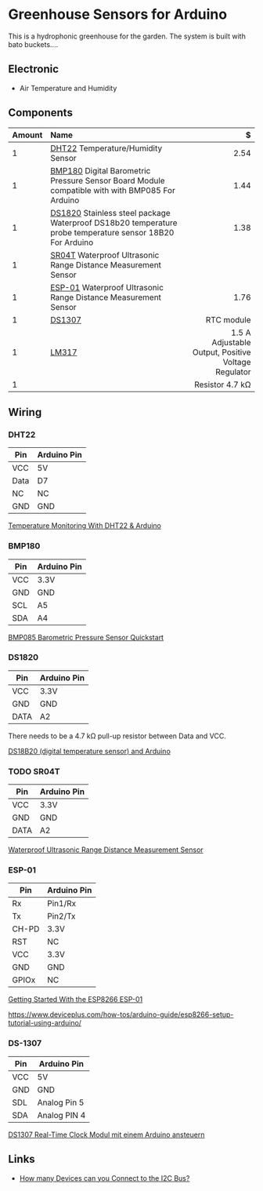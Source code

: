 # Greenhouse Sensors for Arduino

This is a hydrophonic greenhouse for the garden. The system is built with bato buckets....


## Electronic

* Air Temperature and Humidity


## Components 

|Amount        | Name           | $  |
|:------------- |:-------------| -----:|
| 1 | [DHT22](https://www.sparkfun.com/datasheets/Sensors/Temperature/DHT22.pdf) Temperature/Humidity Sensor| 2.54 |
| 1 | [BMP180](https://www.bosch-sensortec.com/bst/products/all_products/bmp180) Digital Barometric Pressure Sensor Board Module compatible with with BMP085 For Arduino| 1.44 |
|1 | [DS1820](https://datasheets.maximintegrated.com/en/ds/DS18S20.pdf) Stainless steel package Waterproof DS18b20 temperature probe temperature sensor 18B20 For Arduino| 1.38 |
|1 |[SR04T]() Waterproof Ultrasonic Range Distance Measurement Sensor| |
|1 |[ESP-01](http://www.microchip.ua/wireless/esp01.pdf) Waterproof Ultrasonic Range Distance Measurement Sensor | 1.76 |
|1 |[DS1307](https://www.sparkfun.com/datasheets/Components/DS1307.pdf) | RTC module|
|1 |[LM317](https://datasheet.octopart.com/LM317TG-ON-Semiconductor-datasheet-613672.pdf) | 1.5 A Adjustable Output, Positive Voltage Regulator|
|1 | | Resistor 4.7 kΩ |

## Wiring

### DHT22

| Pin| 	Arduino Pin|
|----|-------------|
|VCC| 	5V|
|Data| 	D7|
|NC| 	NC|
|GND| 	GND|

[Temperature Monitoring With DHT22 & Arduino](https://create.arduino.cc/projecthub/attari/temperature-monitoring-with-dht22-arduino-15b013)

### BMP180

| Pin| 	Arduino Pin|
|----|-------------|
|VCC| 	3.3V|
|GND| 	GND|
|SCL| 	A5|
|SDA| 	A4|

[BMP085 Barometric Pressure Sensor Quickstart](https://www.sparkfun.com/tutorials/253)

### DS1820

| Pin| 	Arduino Pin|
|----|-------------|
|VCC| 	3.3V|
|GND| 	GND|
|DATA| 	A2|

There needs to be a 4.7 kΩ pull-up resistor between Data and VCC.

[DS18B20 (digital temperature sensor) and Arduino](https://create.arduino.cc/projecthub/TheGadgetBoy/ds18b20-digital-temperature-sensor-and-arduino-9cc806)

### TODO SR04T

| Pin| 	Arduino Pin|
|----|-------------|
|VCC| 	3.3V|
|GND| 	GND|
|DATA| 	A2|

[Waterproof Ultrasonic Range Distance Measurement Sensor](http://qqtrading.com.my/waterproof-ultrasonic-range-distance-measurement-sensor-sr04t)

### ESP-01

| Pin| 	Arduino Pin|
|----|-------------|
|Rx| 	Pin1/Rx|
|Tx| 	Pin2/Tx|
|CH-PD| 	3.3V|
|RST| NC |
|VCC| 3.3V |
|GND|GND|
|GPIOx|NC|

[Getting Started With the ESP8266 ESP-01](https://www.instructables.com/id/Getting-Started-With-the-ESP8266-ESP-01/)

https://www.deviceplus.com/how-tos/arduino-guide/esp8266-setup-tutorial-using-arduino/

### DS-1307

| Pin| 	Arduino Pin|
|----|-------------|
|VCC| 	5V|
|GND| 	GND|
|SDL| 	Analog Pin 5|
|SDA| Analog PIN 4 |

[DS1307 Real-Time Clock Modul mit einem Arduino ansteuern](https://www.frag-duino.de/index.php/maker-faq/26-ds1307-real-time-clock-modul-mit-arduino-ansteuern)


## Links

* [How many Devices can you Connect to the I2C Bus?](https://www.bluedot.space/tutorials/how-many-devices-can-you-connect-on-i2c-bus/)

